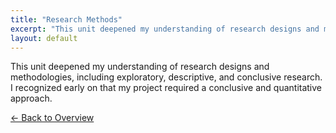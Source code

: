 ```yaml
---
title: "Research Methods"
excerpt: "This unit deepened my understanding of research designs and methodologies, including exploratory, descriptive, and concl..."
layout: default
---
```


This unit deepened my understanding of research designs and methodologies, including exploratory, descriptive, and conclusive research. I recognized early on that my project required a conclusive and quantitative approach.

[← Back to Overview](index.md)
